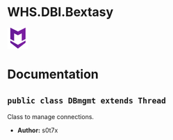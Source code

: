 # WHS.DBI.Bextasy
![alt text](https://github.com/adam-p/markdown-here/raw/master/src/common/images/icon48.png "Logo")

# Documentation

## `public class DBmgmt extends Thread`

Class to manage connections.

 * **Author:** s0t7x
